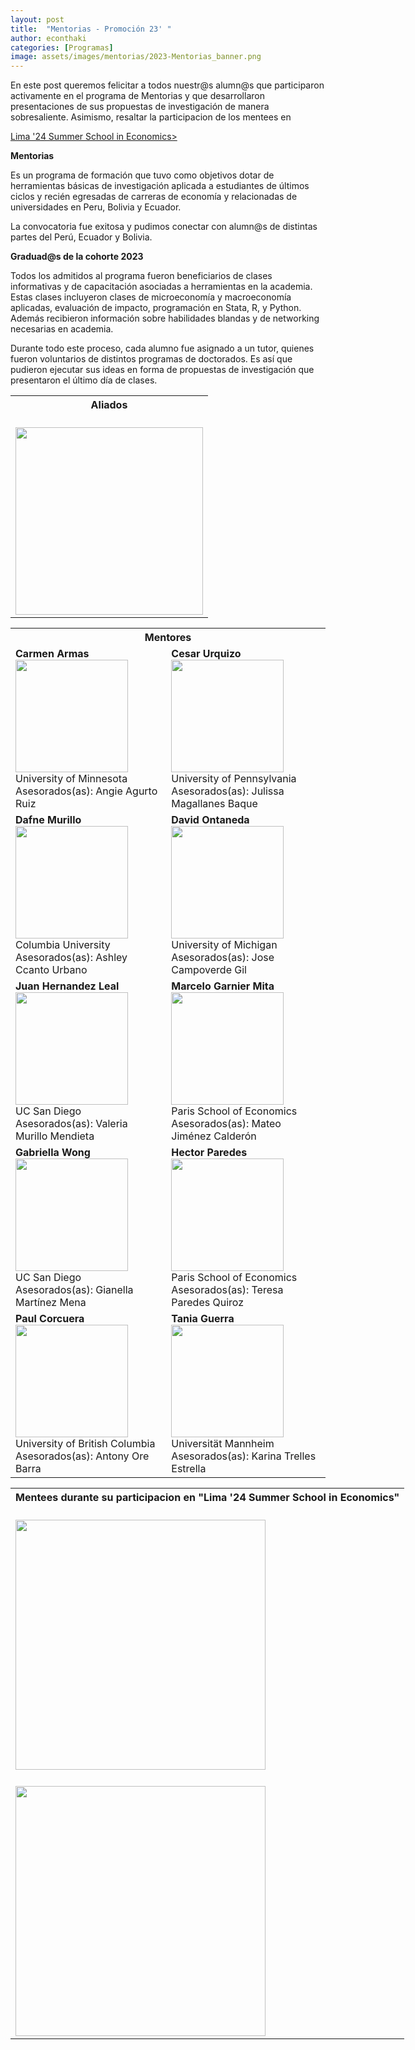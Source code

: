 ```yaml
---
layout: post
title:  "Mentorias - Promoción 23' "
author: econthaki
categories: [Programas]
image: assets/images/mentorias/2023-Mentorias_banner.png
---
```

En este post queremos felicitar a todos nuestr@s alumn@s que participaron activamente en el programa de Mentorias y que desarrollaron presentaciones de sus propuestas de investigación de manera sobresaliente. Asimismo, resaltar la participacion de los mentees en 

<a href="https://limase.pe/summer-school-2024/web.php"  > Lima '24 Summer School in Economics> </a>

 

**Mentorias**

Es un programa de formación que tuvo como objetivos dotar de herramientas básicas de investigación aplicada a estudiantes de últimos ciclos y recién egresadas de carreras de economía y relacionadas de universidades en Peru, Bolivia y Ecuador. 

La convocatoria fue exitosa y pudimos conectar con alumn@s de distintas partes del Perú, Ecuador y Bolivia.

**Graduad@s de la cohorte 2023**

Todos los admitidos al programa fueron beneficiarios de clases informativas y de capacitación asociadas a herramientas en la academia. Estas clases incluyeron clases de microeconomía y macroeconomía aplicadas, evaluación de impacto, programación en Stata, R, y Python. Además recibieron información sobre habilidades blandas y de networking necesarias en academia. 

Durante todo este proceso, cada alumno fue asignado a un tutor, quienes fueron voluntarios de distintos programas de doctorados. Es así que pudieron ejecutar sus ideas en forma de propuestas de investigación que presentaron el último día de clases. 

<table  border="0"  border-style="none" align="center" style="width:100%">
<tr>
        <th colspan="1"> Aliados </th> 
</tr>  
<tr>
    <td>  <br /><img src="{{ site.baseurl }}/assets/images/mentorias/fotos23/aliados-ecomentoria-2023.jpeg"  align="center" border=0 height=300 width=300> </td>    
 
</tr>


<table  border="0" border-style="none" align="center" style="width:100%">
<tr>
        <th colspan="2"> Mentores  </th> 
</tr>  
<tr>
 	<td> <b>Carmen Armas</b> <br /><img src="{{ site.baseurl }}/assets/images/mentorias/fotos23/mentores/carmen_armas.jpg " align="center" border=0 height=180 width=180> <br /> University of Minnesota <br /> Asesorados(as): Angie Agurto Ruiz </td>    
    <td> <b>Cesar Urquizo</b> <br /><img src="{{ site.baseurl }}/assets/images/mentorias/fotos23/mentores/cesar_urquizo.jpg  " align="center" border=0 height=180 width=180> <br /> University of Pennsylvania <br /> Asesorados(as): Julissa Magallanes Baque </td>    
</tr>
<tr>
    <td> <b>Dafne Murillo</b> <br /><img src="{{ site.baseurl }}/assets/images/mentorias/fotos23/mentores/dafne_murillo.jpg  " align="center" border=0 height=180 width=180> <br /> Columbia University <br /> Asesorados(as): Ashley Ccanto Urbano</td>    
    <td> <b>David Ontaneda</b> <br /><img src="{{ site.baseurl }}/assets/images/mentorias/fotos23/mentores/david_otaneda.jpg  " align="center" border=0 height=180 width=180> <br /> University of Michigan <br /> Asesorados(as): Jose Campoverde Gil</td> 
</tr>

<tr>
    <td> <b>Juan Hernandez Leal</b> <br /><img src="{{ site.baseurl }}/assets/images/mentorias/fotos23/mentores/juan_hernandez.JPG  " align="center" border=0 height=180 width=180> <br /> UC San Diego <br /> Asesorados(as): Valeria  Murillo Mendieta</td>    
    <td> <b>Marcelo Garnier Mita</b> <br /><img src="{{ site.baseurl }}/assets/images/mentorias/fotos23/mentores/marcelo_gantier.jpeg  " align="center" border=0 height=180 width=180> <br /> Paris School of Economics <br /> Asesorados(as): Mateo Jiménez Calderón</td> 
</tr>
<tr>
    <td> <b>Gabriella Wong</b> <br /><img src="{{ site.baseurl }}/assets/images/mentorias/fotos23/mentores/gabriella_wong.jpg  " align="center" border=0 height=180 width=180> <br /> UC San Diego <br /> Asesorados(as): Gianella Martínez Mena</td>    
    <td> <b>Hector Paredes</b> <br /><img src="{{ site.baseurl }}/assets/images/mentorias/fotos23/mentores/hector_paredes.jpg  " align="center" border=0 height=180 width=180> <br />  Paris School of Economics <br /> Asesorados(as): Teresa Paredes Quiroz </td> 
</tr>
<tr>
    <td> <b>Paul Corcuera</b> <br /><img src="{{ site.baseurl }}/assets/images/mentorias/fotos23/mentores/paul_corcuera.jpg  " align="center" border=0 height=180 width=180> <br /> University of British Columbia  <br /> Asesorados(as): Antony Ore Barra </td>    
    <td> <b>Tania Guerra</b> <br /><img src="{{ site.baseurl }}/assets/images/mentorias/fotos23/mentores/tania_guerra.JPG  " align="center" border=0 height=180 width=180> <br />  Universität Mannheim <br /> Asesorados(as): Karina Trelles Estrella</td> 
</tr>
   
<table  border="0" border-style="none" align="center" style="width:150%">
<tr>
        <th colspan="1"> Mentees durante su participacion en "Lima '24 Summer School in Economics" </th> 
</tr>  
<tr>
    <td>  <br /><img src="{{ site.baseurl }}/assets/images/mentorias/fotos23/Inicio_Clases_LSE.jpeg" align=center border=0 height=400 width=400> </td>
</tr>    
<tr>
    <td>  <br /><img src="{{ site.baseurl }}/assets/images/mentorias/fotos23/Fin_Clases_LSE1.png" align=center border=0 height=400 width=400> <br /> </td>    
</tr>    

   

   

   

 
